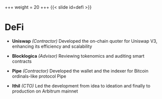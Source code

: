 +++
weight = 20
+++
{{< slide id=defi >}}

# DeFi

* **Uniswap** 
*(Contractor)*
Developed the on-chain quoter for Uniswap V3, enhancing its efficiency and scalability

* **Blocklogica** 
*(Advisor)*
Reviewing tokenomics and auditing smart contracts

* **Pipe** 
*(Contractor)*
Developed the wallet and the indexer for Bitcoin ordinals-like protocol Pipe

* **Ithil** 
*(CTO)*
Led the development from idea to ideation and finally to production on Arbitrum mainnet
